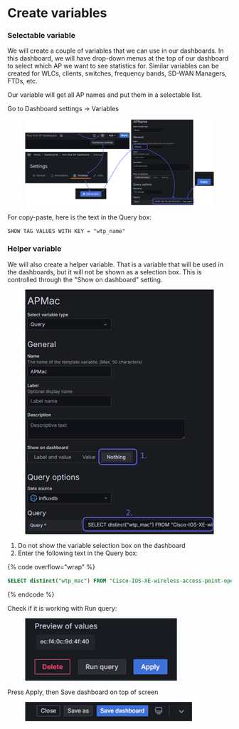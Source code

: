 # Create variables

### Selectable variable

We will create a couple of variables that we can use in our dashboards. In this dashboard, we will have drop-down menus at the top of our dashboard to select which AP we want to see statistics for. Similar variables can be created for WLCs, clients, switches, frequency bands, SD-WAN Managers, FTDs, etc.

Our variable will get all AP names and put them in a selectable list.

Go to Dashboard settings -> Variables

<div data-full-width="true"><figure><img src="../../.gitbook/assets/image.png" alt=""><figcaption></figcaption></figure></div>

For copy-paste, here is the text in the Query box:

```
SHOW TAG VALUES WITH KEY = "wtp_name"
```



### Helper variable

We will also create a helper variable. That is a variable that will be used in the dashboards, but it will not be shown as a selection box. This is controlled through the "Show on dashboard" setting.

<figure><img src="../../.gitbook/assets/image (1).png" alt="" width="514"><figcaption></figcaption></figure>

1. Do not show the variable selection box on the dashboard
2. Enter the following text in the Query box:

{% code overflow="wrap" %}
```sql
SELECT distinct("wtp_mac") FROM "Cisco-IOS-XE-wireless-access-point-oper:access-point-oper-data/ap-name-mac-map" WHERE ("wtp_name" =~ /^$APName$/)
```
{% endcode %}

Check if it is working with Run query:

<figure><img src="../../.gitbook/assets/image (2).png" alt="" width="341"><figcaption></figcaption></figure>

Press Apply, then Save dashboard on top of screen

<figure><img src="../../.gitbook/assets/image (104).png" alt="" width="375"><figcaption></figcaption></figure>





